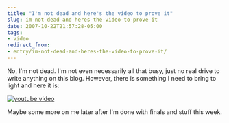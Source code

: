 ```yaml
---
title: "I'm not dead and here's the video to prove it"
slug: im-not-dead-and-heres-the-video-to-prove-it
date: 2007-10-22T21:57:28-05:00
tags:
- video
redirect_from:
- entry/im-not-dead-and-heres-the-video-to-prove-it/
---
```

No, I'm not dead. I'm not even necessarily all that busy, just no real drive to write anything on this blog. However, there is something I need to bring to light and here it is:

[![youtube video](https://img.youtube.com/vi/ClvOSjV1KP8/0.jpg)](https://www.youtube.com/watch?v=ClvOSjV1KP8&youtube-thumb)

Maybe some more on me later after I'm done with finals and stuff this week.
